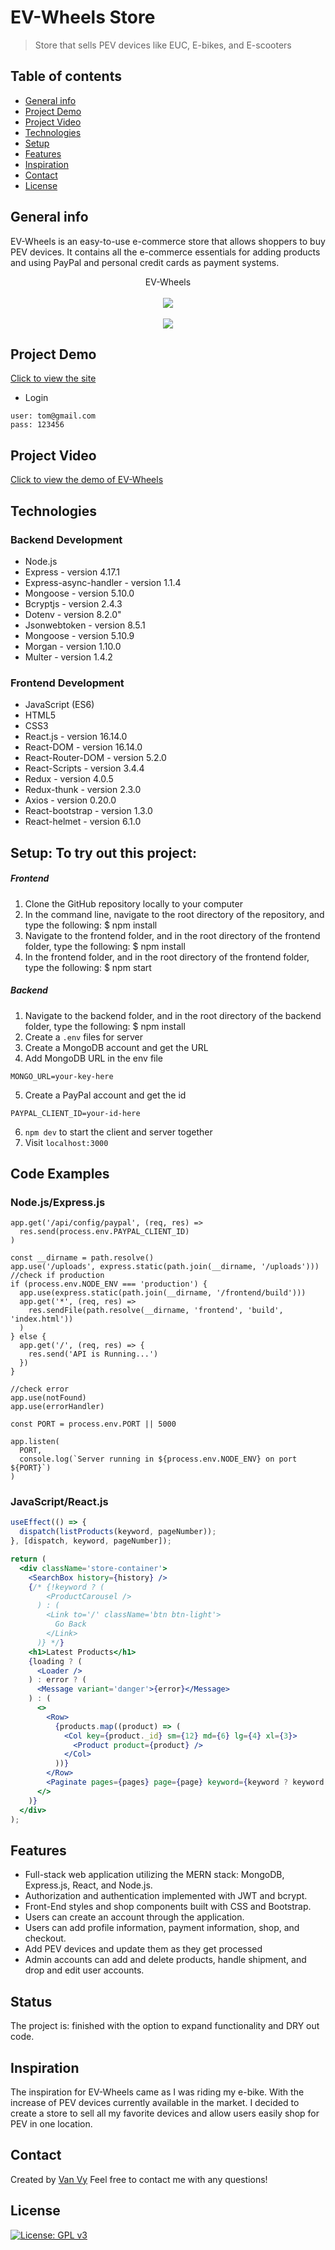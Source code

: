 # EV-Wheels Store

> Store that sells PEV devices like EUC, E-bikes, and E-scooters

## Table of contents

- [General info](#general-info)
- [Project Demo](#project-demo)
- [Project Video](#project-video)
- [Technologies](#technologies)
- [Setup](#setup)
- [Features](#features)
- [Inspiration](#inspiration)
- [Contact](#contact)
- [License](#license)

## General info

EV-Wheels is an easy-to-use e-commerce store that allows shoppers to buy PEV devices. It contains all the e-commerce essentials for adding products and using PayPal and personal credit cards as payment systems.

<div align="center">EV-Wheels </div>
<br/>
<div align="center">
<kbd>
<img src="./frontend/src/assets/screen.png">
</kbd>
</div>

<br/>
<div align="center">
<kbd>
<img src="./frontend/src/assets/screen1.png">
</kbd>
</div>

## Project Demo

[Click to view the site](https://ev-wheels.herokuapp.com/)

- Login

```
user: tom@gmail.com
pass: 123456
```

## Project Video

[Click to view the demo of EV-Wheels](./frontend/src/assets/demo.gif)

## Technologies

### Backend Development

- Node.js
- Express - version 4.17.1
- Express-async-handler - version 1.1.4
- Mongoose - version 5.10.0
- Bcryptjs - version 2.4.3
- Dotenv - version 8.2.0"
- Jsonwebtoken - version 8.5.1
- Mongoose - version 5.10.9
- Morgan - version 1.10.0
- Multer - version 1.4.2

### Frontend Development

- JavaScript (ES6)
- HTML5
- CSS3
- React.js - version 16.14.0
- React-DOM - version 16.14.0
- React-Router-DOM - version 5.2.0
- React-Scripts - version 3.4.4
- Redux - version 4.0.5
- Redux-thunk - version 2.3.0
- Axios - version 0.20.0
- React-bootstrap - version 1.3.0
- React-helmet - version 6.1.0

## Setup: To try out this project:

##### Frontend

1. Clone the GitHub repository locally to your computer
1. In the command line, navigate to the root directory of the repository, and type the following:
   $ npm install
1. Navigate to the frontend folder, and in the root directory of the frontend folder, type the following:
   $ npm install
1. In the frontend folder, and in the root directory of the frontend folder, type the following:
   $ npm start

##### Backend

1. Navigate to the backend folder, and in the root directory of the backend folder, type the following:
   $ npm install
1. Create a `.env` files for server
1. Create a MongoDB account and get the URL
1. Add MongoDB URL in the env file

```
MONGO_URL=your-key-here
```

5. Create a PayPal account and get the id

```
PAYPAL_CLIENT_ID=your-id-here
```

6. `npm dev` to start the client and server together
7. Visit `localhost:3000`

## Code Examples

### Node.js/Express.js

```Node
app.get('/api/config/paypal', (req, res) =>
  res.send(process.env.PAYPAL_CLIENT_ID)
)

const __dirname = path.resolve()
app.use('/uploads', express.static(path.join(__dirname, '/uploads')))
//check if production
if (process.env.NODE_ENV === 'production') {
  app.use(express.static(path.join(__dirname, '/frontend/build')))
  app.get('*', (req, res) =>
    res.sendFile(path.resolve(__dirname, 'frontend', 'build', 'index.html'))
  )
} else {
  app.get('/', (req, res) => {
    res.send('API is Running...')
  })
}

//check error
app.use(notFound)
app.use(errorHandler)

const PORT = process.env.PORT || 5000

app.listen(
  PORT,
  console.log(`Server running in ${process.env.NODE_ENV} on port ${PORT}`)
)
```

### JavaScript/React.js

```jsx
useEffect(() => {
  dispatch(listProducts(keyword, pageNumber));
}, [dispatch, keyword, pageNumber]);

return (
  <div className='store-container'>
    <SearchBox history={history} />
    {/* {!keyword ? (
        <ProductCarousel />
      ) : (
        <Link to='/' className='btn btn-light'>
          Go Back
        </Link>
      )} */}
    <h1>Latest Products</h1>
    {loading ? (
      <Loader />
    ) : error ? (
      <Message variant='danger'>{error}</Message>
    ) : (
      <>
        <Row>
          {products.map((product) => (
            <Col key={product._id} sm={12} md={6} lg={4} xl={3}>
              <Product product={product} />
            </Col>
          ))}
        </Row>
        <Paginate pages={pages} page={page} keyword={keyword ? keyword : ''} />
      </>
    )}
  </div>
);
```

## Features

- Full-stack web application utilizing the MERN stack: MongoDB, Express.js, React, and Node.js.
- Authorization and authentication implemented with JWT and bcrypt.
- Front-End styles and shop components built with CSS and Bootstrap.
- Users can create an account through the application.
- Users can add profile information, payment information, shop, and checkout.
- Add PEV devices and update them as they get processed
- Admin accounts can add and delete products, handle shipment, and drop and edit user accounts.

## Status

The project is: finished with the option to expand functionality and DRY out code.

## Inspiration

The inspiration for EV-Wheels came as I was riding my e-bike. With the increase of PEV devices currently available in the market. I decided to create a store to sell all my favorite devices and allow users easily shop for PEV in one location.

## Contact

Created by [Van Vy](https://vanbvy.com/)
Feel free to contact me with any questions!

## License

[![License: GPL v3](https://img.shields.io/badge/License-GPLv3-blue.svg)](https://www.gnu.org/licenses/gpl-3.0)
